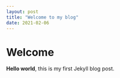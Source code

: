 ```yaml
---
layout: post
title: "Welcome to my blog"
date: 2021-02-06
---
```

# Welcome

**Hello world**, this is my first Jekyll blog post.
